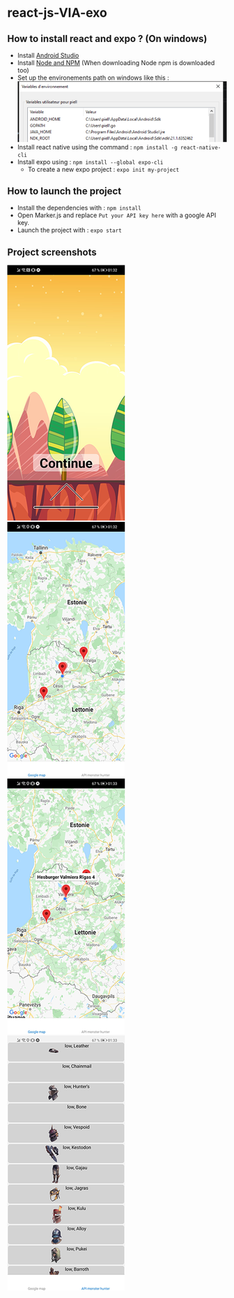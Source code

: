 # react-js-VIA-exo


## How to install react and expo ? (On windows) ##


* Install [Android Studio](https://developer.android.com/studio)
* Install [Node and NPM](https://nodejs.org/en/) (When downloading Node npm is downloaded too)
* Set up the environements path on windows like this :
![Windows environments](/images/wind_env.PNG)
* Install react native using the command : `npm install -g react-native-cli`
* Install expo using : `npm install --global expo-cli`
  * To create a new expo project : `expo init my-project`


## How to launch the project


* Install the dependencies with : `npm install`
* Open Marker.js and replace `Put your API key here` with a google API key.
* Launch the project with : `expo start`


## Project screenshots


![Windows environments](/images/Menu.png)
![Windows environments](/images/Map.png)
![Windows environments](/images/Map_with_pin_selected.png)
![Windows environments](/images/MH_api.png)
